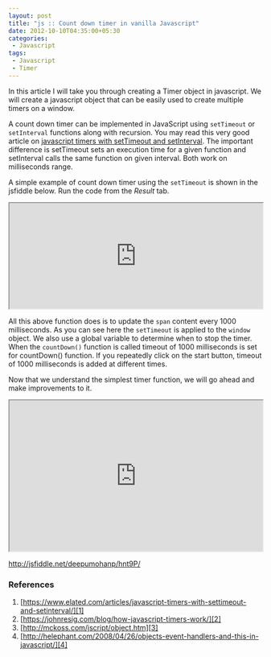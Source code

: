 ```yaml
---
layout: post
title: "js :: Count down timer in vanilla Javascript"
date: 2012-10-10T04:35:00+05:30
categories:
 - Javascript
tags:
 - Javascript
 - Timer
---
```

In this article I will take you through creating a Timer object in javascript. We will create a javascript object that can be easily used to create multiple timers on a window.

A count down timer can be implemented in JavaScript using `setTimeout` or `setInterval` functions along with recursion. You may read this very good article on [javascript timers with setTimeout and setInterval][1]. The important difference is setTimeout sets an execution time for a given function and setInterval calls the same function on given interval. Both work on milliseconds range.

A simple example of count down timer using the <code>setTimeout</code> is shown in the jsfiddle below. Run the code from the <em>Result</em> tab.

<iframe style="width: 100%; height: 210px" src="http://jsfiddle.net/deepumohanp/hnt9P/120/embedded/" allowfullscreen="allowfullscreen" frameborder="1"></iframe>

All this above function does is to update the <code>span</code> content every 1000 milliseconds. As you can see here the <code>setTimeout</code> is applied to the <code>window</code> object. We also use a global variable to determine when to stop the timer. When the <code>countDown()</code> function is called timeout of 1000 milliseconds is set for countDown() function. If you repeatedly click on the start button, timeout of 1000 milliseconds is added at different times.

Now that we understand the simplest timer function, we will go ahead and make improvements to it.

<iframe style="width: 100%; height: 300px" src="http://jsfiddle.net/deepumohanp/hnt9P/embedded/" allowfullscreen="allowfullscreen" frameborder="1"></iframe>

http://jsfiddle.net/deepumohanp/hnt9P/

### References
1. [https://www.elated.com/articles/javascript-timers-with-settimeout-and-setinterval/][1]
2. [https://johnresig.com/blog/how-javascript-timers-work/][2]
3. [http://mckoss.com/jscript/object.htm][3]
4. [http://helephant.com/2008/04/26/objects-event-handlers-and-this-in-javascript/][4]

[1]:https://www.elated.com/articles/javascript-timers-with-settimeout-and-setinterval/ "Javascript timers with settimeout and setinterval"
[2]:https://johnresig.com/blog/how-javascript-timers-work/ "How javascript timers work by John Resig"
[3]:http://mckoss.com/jscript/object.htm "Javascript Objects"
[4]:http://helephant.com/2008/04/26/objects-event-handlers-and-this-in-javascript/ "Objects, even handlers and this in Javascript"

